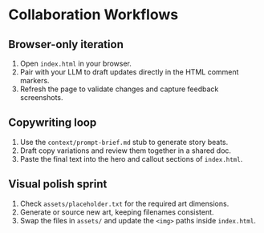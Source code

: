 # Collaboration Workflows

## Browser-only iteration
1. Open `index.html` in your browser.
2. Pair with your LLM to draft updates directly in the HTML comment markers.
3. Refresh the page to validate changes and capture feedback screenshots.

## Copywriting loop
1. Use the `context/prompt-brief.md` stub to generate story beats.
2. Draft copy variations and review them together in a shared doc.
3. Paste the final text into the hero and callout sections of `index.html`.

## Visual polish sprint
1. Check `assets/placeholder.txt` for the required art dimensions.
2. Generate or source new art, keeping filenames consistent.
3. Swap the files in `assets/` and update the `<img>` paths inside `index.html`.
